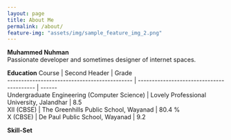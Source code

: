 ```yaml
---
layout: page
title: About Me
permalink: /about/
feature-img: "assets/img/sample_feature_img_2.png"
---
```


**Muhammed Nuhman**  
Passionate developer and sometimes designer of internet spaces. 
  
**Education**
Course                                        | Second Header                             | Grade  
--------------------------------------------- | ----------------------------------------- | ------  
Undergraduate Engineering (Computer Science)  | Lovely Professional University, Jalandhar | 8.5  
XII (CBSE)                                    | The Greenhills Public School, Wayanad     | 80.4 %  
X (CBSE)                                      |  De Paul Public School, Wayanad           | 9.2  
  
  
**Skill-Set**  
